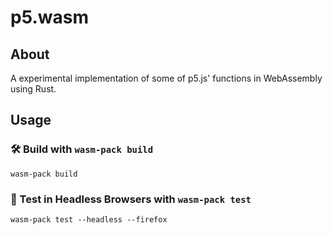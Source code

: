 # p5.wasm

## About

A experimental implementation of some of p5.js' functions in WebAssembly using Rust.

## Usage

### 🛠️ Build with `wasm-pack build`

```
wasm-pack build
```

### 🔬 Test in Headless Browsers with `wasm-pack test`

```
wasm-pack test --headless --firefox
```
